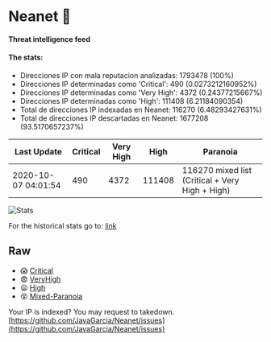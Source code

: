# Neanet :hocho:
#### Threat intelligence feed
#### The stats:

- Direcciones IP con mala reputacion analizadas: 1793478 (100%)
- Direcciones IP determinadas como 'Critical':  490 (0.0273212160952%)
- Direcciones IP determinadas como 'Very High':  4372 (0.24377215667%)
- Direcciones IP determinadas como 'High':  111408 (6.21184090354)
- Total de direcciones IP indexadas en Neanet:  116270 (6.48293427631%)
- Total de direcciones IP descartadas en Neanet:  1677208 (93.5170657237%)

| Last Update | Critical | Very High | High | Paranoia |
| --- | --- | --- | --- | --- |
| 2020-10-07 04:01:54 | 490 | 4372 | 111408 | 116270 mixed list (Critical + Very High + High)|

![Stats](https://docs.google.com/spreadsheets/d/e/2PACX-1vSnaNMIXVabIpDJjufMlzH7poXnshF3mgd8Is1g9ytUEzVsP5my4Trn8f-xkoLLQ38xpL3HtmUexLo6/pubchart?oid=501124687&format=image)

For the historical stats go to: [link](/stats.csv)
## Raw
- :scream: [Critical](https://raw.githubusercontent.com/JavaGarcia/Neanet/master/blacklists/neanet_critical.txt)
- :fearful: [VeryHigh](https://raw.githubusercontent.com/JavaGarcia/Neanet/master/blacklists/neanet_veryHigh.txtt)
- :frowning: [High](https://raw.githubusercontent.com/JavaGarcia/Neanet/master/blacklists/neanet_high.txt)
- :dizzy_face: [Mixed-Paranoia](https://raw.githubusercontent.com/JavaGarcia/Neanet/master/blacklists/neanet_all.txt)


Your IP is indexed? You may request to takedown. [https://github.com/JavaGarcia/Neanet/issues](https://github.com/JavaGarcia/Neanet/issues)















































































































































































































































































































































































































































































































































































































































































































































































































































































































































































































































































































































































































































































































